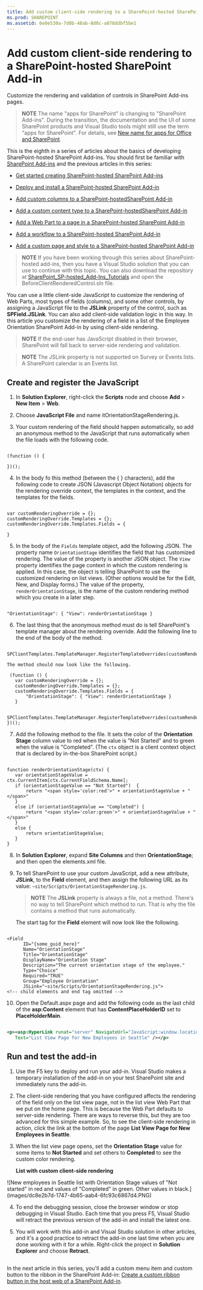 ```yaml
---
title: Add custom client-side rendering to a SharePoint-hosted SharePoint Add-in
ms.prod: SHAREPOINT
ms.assetid: 6e0e530a-7d8b-48ab-8d0c-a878ddbf5be1
---
```



# Add custom client-side rendering to a SharePoint-hosted SharePoint Add-in
Customize the rendering and validation of controls in SharePoint Add-ins pages.
> **NOTE**
> The name "apps for SharePoint" is changing to "SharePoint Add-ins". During the transition, the documentation and the UI of some SharePoint products and Visual Studio tools might still use the term "apps for SharePoint". For details, see  [New name for apps for Office and SharePoint](new-name-for-apps-for-sharepoint.md#bk_newname). 




This is the eighth in a series of articles about the basics of developing SharePoint-hosted SharePoint Add-ins. You should first be familiar with  [SharePoint Add-ins](sharepoint-add-ins.md) and the previous articles in this series:
-  [Get started creating SharePoint-hosted SharePoint Add-ins](get-started-creating-sharepoint-hosted-sharepoint-add-ins.md)


-  [Deploy and install a SharePoint-hosted SharePoint Add-in](deploy-and-install-a-sharepoint-hosted-sharepoint-add-in.md)


-  [Add custom columns to a SharePoint-hostedSharePoint Add-in](add-custom-columns-to-a-sharepoint-hostedsharepoint-add-in.md)


-  [Add a custom content type to a SharePoint-hostedSharePoint Add-in](add-a-custom-content-type-to-a-sharepoint-hostedsharepoint-add-in.md)


-  [Add a Web Part to a page in a SharePoint-hosted SharePoint Add-in](add-a-web-part-to-a-page-in-a-sharepoint-hosted-sharepoint-add-in.md)


-  [Add a workflow to a SharePoint-hosted SharePoint Add-in](add-a-workflow-to-a-sharepoint-hosted-sharepoint-add-in.md)


-  [Add a custom page and style to a SharePoint-hosted SharePoint Add-in](add-a-custom-page-and-style-to-a-sharepoint-hosted-sharepoint-add-in.md)



> **NOTE**
> If you have been working through this series about SharePoint-hosted add-ins, then you have a Visual Studio solution that you can use to continue with this topic. You can also download the repository at  [SharePoint_SP-hosted_Add-Ins_Tutorials](https://github.com/OfficeDev/SharePoint_SP-hosted_Add-Ins_Tutorials) and open the BeforeClientRenderedControl.sln file.




You can use a little client-side JavaScript to customize the rendering of Web Parts, most types of fields (columns), and some other controls, by assigning a JavaScript file to the **JSLink** property of the control, such as **SPField.JSLink**. You can also add client-side validation logic in this way. In this article you customize the rendering of a field in a list of the Employee Orientation SharePoint Add-in by using client-side rendering.
> **NOTE**
> If the end-user has JavaScript disabled in their browser, SharePoint will fall back to server-side rendering and validation. 





> **NOTE**
> The JSLink property is not supported on Survey or Events lists. A SharePoint calendar is an Events list. 





## Create and register the JavaScript






1. In **Solution Explorer**, right-click the **Scripts** node and choose **Add** > **New Item** > **Web**.


2. Choose **JavaScript File** and name itOrientationStageRendering.js.


3. Your custom rendering of the field should happen automatically, so add an anonymous method to the JavaScript that runs automatically when the file loads with the following code.

 ```

(function () {

})();
 ```

4. In the body fo this method (between the { } characters), add the following code to create JSON (Javascript Object Notation) objects for the rendering override context, the templates in the context, and the templates for the fields.

 ```

var customRenderingOverride = {};
customRenderingOverride.Templates = {};
customRenderingOverride.Templates.Fields = {

}
 ```

5. In the body of the  `Fields` template object, add the following JSON. The property name `OrientationStage` identifies the field that has customized rendering. The value of the property is another JSON object. The `View` property identifies the page context in which the custom rendering is applied. In this case, the object is telling SharePoint to use the customized rendering on list views. (Other options would be for the Edit, New, and Display forms.) The value of the property, `renderOrientationStage`, is the name of the custom rendering method which you create in a later step.

 ```

"OrientationStage": { "View": renderOrientationStage }
 ```

6. The last thing that the anonymous method must do is tell SharePoint's template manager about the rendering override. Add the following line to the end of the body of the method.

 ```
  SPClientTemplates.TemplateManager.RegisterTemplateOverrides(customRenderingOverride);
 ```


    The method should now look like the following.



 ```
  (function () {
    var customRenderingOverride = {};
    customRenderingOverride.Templates = {};
    customRenderingOverride.Templates.Fields = {
        "OrientationStage": { "View": renderOrientationStage }
    }

    SPClientTemplates.TemplateManager.RegisterTemplateOverrides(customRenderingOverride);
})();
 ```

7. Add the following method to the file. It sets the color of the **Orientation Stage** column value to red when the value is "Not Started" and to green when the value is "Completed". (The `ctx` object is a client context object that is declared by in-the-box SharePoint script.)

 ```

function renderOrientationStage(ctx) {
    var orientationStageValue = ctx.CurrentItem[ctx.CurrentFieldSchema.Name];
    if (orientationStageValue == "Not Started")  {
        return "<span style='color:red'>" + orientationStageValue + "</span>"
    }
    else if (orientationStageValue == "Completed") {
        return "<span style='color:green'>" + orientationStageValue + "</span>"
    }
    else {
        return orientationStageValue;
    }
}
 ```

8. In **Solution Explorer**, expand **Site Columns** and then **OrientationStage**; and then open the elements.xml file.


9. To tell SharePoint to use your custom JavaScript, add a new attribute, **JSLink**, to the **Field** element, and then assign the following URL as its value: `~site/Scripts/OrientationStageRendering.js`.

    > **NOTE**
      > The **JSLink** property is always a file, not a method. There's no way to tell SharePoint which method to run. That is why the file contains a method that runs automatically.

    The start tag for the **Field** element will now look like the following.



 ```

<Field
       ID="{some_guid_here}"
       Name="OrientationStage"
       Title="OrientationStage"
       DisplayName="Orientation Stage"
       Description="The current orientation stage of the employee."
       Type="Choice"
       Required="TRUE"
       Group="Employee Orientation" 
       JSLink="~site/Scripts/OrientationStageRendering.js">
<!-- child elements and end tag omitted -->
 ```

10. Open the Default.aspx page and add the following code as the last child of the **asp:Content** element that has **ContentPlaceHolderID** set to **PlaceHolderMain**. 

 ```XML

<p><asp:HyperLink runat="server" NavigateUrl="JavaScript:window.location = _spPageContextInfo.webAbsoluteUrl + '/Lists/NewEmployeesInSeattle/AllItems.aspx';"
    Text="List View Page for New Employees in Seattle" /></p>

 ```


## Run and test the add-in






1. Use the F5 key to deploy and run your add-in. Visual Studio makes a temporary installation of the add-in on your test SharePoint site and immediately runs the add-in. 


2. The client-side rendering that you have configured affects the rendering of the field only on the list view page, not in the list view Web Part that we put on the home page. This is because the Web Part defaults to server-side rendering. There are ways to reverse this, but they are too advanced for this simple example. So, to see the client-side rendering in action, click the link at the bottom of the page **List View Page for New Employees in Seattle**.


3. When the list view page opens, set the **Orientation Stage** value for some items to **Not Started** and set others to **Completed** to see the custom color rendering.

   **List with custom client-side rendering**



!\[New employees in Seattle list with Orientation Stage values of "Not started" in red and values of "Completed" in green. Other values in black.](images/dc8e2b7d-1747-4b65-aab4-6fc93c6867d4.PNG)





4. To end the debugging session, close the browser window or stop debugging in Visual Studio. Each time that you press F5, Visual Studio will retract the previous version of the add-in and install the latest one.


5. You will work with this add-in and Visual Studio solution in other articles, and it's a good practice to retract the add-in one last time when you are done working with it for a while. Right-click the project in **Solution Explorer** and choose **Retract**.



## 
<a name="Nextsteps"> </a>

In the next article in this series, you'll add a custom menu item and custom button to the ribbon in the SharePoint Add-in:  [Create a custom ribbon button in the host web of a SharePoint Add-in](create-a-custom-ribbon-button-in-the-host-web-of-a-sharepoint-add-in.md).




